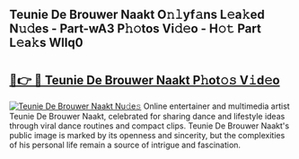 ## Teunie De Brouwer Naakt O𝚗𝚕yf𝚊ns L𝚎a𝚔ed N𝚞𝚍es - Part-wA3 P𝚑𝚘tos Vi𝚍𝚎o - H𝚘𝚝 Part L𝚎a𝚔s WlIq0

# <h2><a href="http://kf3zh4n.oniu.top/?m=Teunie+De+Brouwer+Naakt">🔗👉 🔴 Teunie De Brouwer Naakt P𝚑ot𝚘𝚜 V𝚒d𝚎o</a></h2>

[![Teunie De Brouwer Naakt Nu𝚍e𝚜](https://i.imgur.com/0qMVB7G.gif)](http://kf3zh4n.oniu.top/?m=Teunie+De+Brouwer+Naakt)
Online entertainer and multimedia artist Teunie De Brouwer Naakt, celebrated for sharing dance and lifestyle ideas through viral dance routines and compact clips. Teunie De Brouwer Naakt's public image is marked by its openness and sincerity, but the complexities of his personal life remain a source of intrigue and fascination.  
